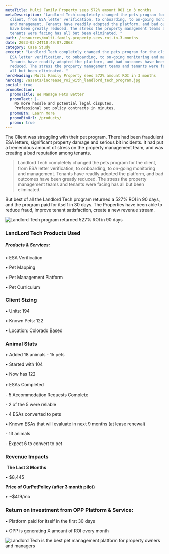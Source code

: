 ```yaml
---
metaTitle: Multi Family Property sees 572% amount ROI in 3 months
metaDescription: "Landlord Tech completely changed the pets program for the
  client, from ESA letter verification, to onboarding, to on-going monitoring
  and management. Tenants have readily adopted the platform, and bad outcomes
  have been greatly reduced. The stress the property management teams and
  tenants were facing has all but been eliminated. "
path: /resources/multi-family-property-sees-roi-in-3-months
date: 2023-02-24T10:49:07.286Z
category: Case Study
excerpt: "Landlord Tech completely changed the pets program for the client, from
  ESA letter verification, to onboarding, to on-going monitoring and management.
  Tenants have readily adopted the platform, and bad outcomes have been greatly
  reduced. The stress the property management teams and tenants were facing has
  all but been eliminated. "
heroHeading: Multi Family Property sees 572% amount ROI in 3 months
heroImg: /assets/increase_roi_with_landlord_tech_program.jpg
social: true
promoSection:
  promoTitle: We Manage Pets Better
  promoText: |-
    No more hassle and potential legal disputes. 
    Professional pet policy contracts in minutes.
  promoBtn: Learn More
  promoBtnUrl: /products/
  promo: true
---
```

The Client was struggling with their pet program. There had been fraudulent ESA letters, significant property damage and serious bit incidents. It had put a tremendous amount of stress on the property management team, and was creating a bad reputation among tenants.

> Landlord Tech completely changed the pets program for the client, from ESA letter verification, to onboarding, to on-going monitoring and management. Tenants have readily adopted the platform, and bad outcomes have been greatly reduced. The stress the property management teams and tenants were facing has all but been eliminated.

But best of all the Landlord Tech program returned a 527% ROI in 90 days, and the program paid for itself in 30 days. The Properties have been able to reduce fraud, improve tenant satisfaction, create a new revenue stream.

![Landlord Tech program returned 527% ROI in 90 days](/assets/landlord_tech_roi_in_90_days.png)

### LandLord Tech Products Used

##### Products & Services: 

• ESA Verification  

• Pet Mapping  

• Pet Management Platform 

• Pet Curriculum 

### Client Sizing

• Units: 194

• Known Pets: 122

• Location: Colorado Based

### Animal Stats 

• Added 18 animals - 15 pets 

•﻿ Started with 104

•﻿ Now has 122\
\
• ESAs Completed

\- 5 Accommodation Requests Complete 

\- 2 of the 5 were reliable

\- 4 ESAs converted to pets 

• Known ESAs that will evaluate in next 9 months (at lease renewal) 

\- 13 animals 

\- Expect 6 to convert to pet

### Revenue Impacts

 **The Last 3 Months**

• $﻿8,445

**Price of OurPetPolicy (after 3 month pilot)**

• ~$419/mo 

### Return on investment from OPP Platform & Service:

• Platform paid for itself in the first 30 days

• OPP is generating X amount of ROI every month

![Landlord Tech is the best pet management platform for property owners and managers](/assets/best_pet_management_platform_for_property_manager.png)